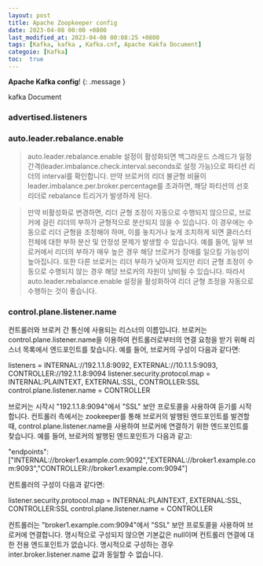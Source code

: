 ```yaml
---
layout: post
title: Apache Zoopkeeper config
date: 2023-04-08 00:00 +0800
last_modified_at: 2023-04-08 00:08:25 +0800
tags: [Kafka, kafka , Kafka.cnf, Apache Kakfa Document]
categoie: [Kafka]
toc:  true
---
```

**Apache Kafka config**!
{: .message }

kafka Document 

### advertised.listeners


### auto.leader.rebalance.enable

> auto.leader.rebalance.enable 설정이 활성화되면 백그라운드 스레드가 일정 간격(leader.imbalance.check.interval.seconds로 설정 가능)으로 파티션 리더의 interval를 확인합니다. 만약 브로커의 리더 불균형 비율이 leader.imbalance.per.broker.percentage를 초과하면, 해당 파티션의 선호 리더로 rebalance 트리거가 발생하게 된다.

> 만약 비활성화로 변경하면, 리더 균형 조정이 자동으로 수행되지 않으므로, 브로커에 걸린 리더의 부하가 균형적으로 분산되지 않을 수 있습니다. 이 경우에는 수동으로 리더 균형을 조정해야 하며, 이를 놓치거나 늦게 조치하게 되면 클러스터 전체에 대한 부하 분산 및 안정성 문제가 발생할 수 있습니다. 예를 들어, 일부 브로커에서 리더의 부하가 매우 높은 경우 해당 브로커가 장애를 일으킬 가능성이 높아집니다. 또한 다른 브로커는 리더 부하가 낮아져 있지만 리더 균형 조정이 수동으로 수행되지 않는 경우 해당 브로커의 자원이 낭비될 수 있습니다. 따라서 auto.leader.rebalance.enable 설정을 활성화하여 리더 균형 조정을 자동으로 수행하는 것이 좋습니다.


### control.plane.listener.name 

컨트롤러와 브로커 간 통신에 사용되는 리스너의 이름입니다. 브로커는 control.plane.listener.name을 이용하여 컨트롤러로부터의 연결 요청을 받기 위해 리스너 목록에서 엔드포인트를 찾습니다. 예를 들어, 브로커의 구성이 다음과 같다면:

listeners = INTERNAL://192.1.1.8:9092, EXTERNAL://10.1.1.5:9093, CONTROLLER://192.1.1.8:9094
listener.security.protocol.map = INTERNAL:PLAINTEXT, EXTERNAL:SSL, CONTROLLER:SSL
control.plane.listener.name = CONTROLLER

브로커는 시작시 "192.1.1.8:9094"에서 "SSL" 보안 프로토콜을 사용하여 듣기를 시작합니다. 컨트롤러 측에서는 zookeeper를 통해 브로커의 발행된 엔드포인트를 발견할 때, control.plane.listener.name을 사용하여 브로커에 연결하기 위한 엔드포인트를 찾습니다. 예를 들어, 브로커의 발행된 엔드포인트가 다음과 같고:

"endpoints": ["INTERNAL://broker1.example.com:9092","EXTERNAL://broker1.example.com:9093","CONTROLLER://broker1.example.com:9094"]

컨트롤러의 구성이 다음과 같다면:

listener.security.protocol.map = INTERNAL:PLAINTEXT, EXTERNAL:SSL, CONTROLLER:SSL
control.plane.listener.name = CONTROLLER

컨트롤러는 "broker1.example.com:9094"에서 "SSL" 보안 프로토콜을 사용하여 브로커에 연결합니다. 명시적으로 구성되지 않으면 기본값은 null이며 컨트롤러 연결에 대한 전용 엔드포인트가 없습니다. 명시적으로 구성하는 경우 inter.broker.listener.name 값과 동일할 수 없습니다.